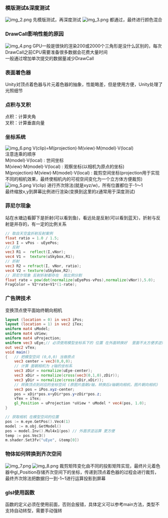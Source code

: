 ### 模版测试&深度测试
![img_2.png](img_2.png)
先模版测试，再深度测试
![img_3.png](img_3.png)
都通过，最终进行颜色混合
### DrawCall影响性能的原因
![img_4.png](img_4.png)
GPU一般是很快的渲染200或2000个三角形是没什么区别的，每次DrawCall之前CPU需要准备很多数据会花费大量时间<br>
一般通过增加单次提交的数据量减少DrawCall
### 表面着色器
Unity对顶点着色器与片元着色器的抽象，性能略差，但是使用方便，Unity处理了光照细节
### 点积与叉积
点积：计算夹角<br>
叉积：计算垂直向量
### 坐标系统
![img_6.png](img_6.png)
V(clip)=M(projection)⋅M(view)⋅M(model)⋅V(local)<br>
注意连乘的顺序<br>
M(model)⋅V(local) : 世间坐标<br>
M(view)⋅M(model)⋅V(local) : 观察坐标(以相机为原点的坐标)<br>
M(projection)⋅M(view)⋅M(model)⋅V(local) : 裁剪空间坐标(projection用于实现不同的相机效果，最终使相机内的可视空间变化为一个立方体方便裁剪)<br>
![img_5.png](img_5.png)
V(clip) 进行齐次除法(就是xyz/w)，所有位置都位于-1～1<br>
最终缩放x,y到屏幕比例进行渲染(变换到这里的z通常用于深度测试)
### 菲尼尔现象
站在水塘边看脚下是折射(可以看到鱼)，看远处是反射(可以看到蓝天)，折射与反射是并存的，有一定的比例关系
```glsl
// 取自天空盒折射反射案例
float ratio = 1.0 / 1.5;
vec3 I = vPos - uEyePos;
// 反射
vec3 R1 =  reflect(I,vNor);
vec4 V1 =  texture(uSkybox,R1);
// 折射
vec3 R2 = refract(I, vNor, ratio);
vec4 V2 = texture(uSkybox,R2);
// 菲尼尔现象 反射折射都存在  按比例分割
float rate = pow(dot(normalize(uEyePos-vPos),normalize(vNor)),5.0);
FragColor = V2*rate+V1*(1-rate);
```
### 广告牌技术
变换顶点使平面始终朝向相机
```glsl
layout (location = 0) in vec3 iPos;
layout (location = 1) in vec2 iTex;
uniform mat4 uModel;
uniform mat4 uView;
uniform mat4 uProjection;
uniform vec3 uEye;// 必须使用模型坐标系下的 位置 在外面转换好  里面不太方便求逆矩阵
out vec2 vTex;
void main()
{   // 把模型空间 (0,0,0) 当做原点
    vec3 center = vec3(0,0,0);
    // 计算 面朝相机为 z轴的坐标系
    vec3 zDir = normalize(uEye-center);
    vec3 xDir = normalize(cross(vec3(0,1,0),zDir));
    vec3 yDir = normalize(cross(zDir,xDir));
    // 转换顶点到对应的坐标空间 (原图片面朝z轴，转换后z轴朝向相机，图片朝向相机)
    vec3 pos = iPos.xyz-center;
    pos = xDir*pos.x+yDir*pos.y+zDir*pos.z;
    vTex = iTex;
    gl_Position = uProjection *uView * uModel * vec4(pos, 1.0);
}
```
```go
// 获取相机 在模型空间的位置
pos := m.eye.GetPos().Vec4(1)
model := m.obj.GetModel()
pos = model.Inv().Mul4x1(pos) // 外面求逆运算 更方便
temp := pos.Vec3()
m.shader.Set3fv("uEye", &temp[0])
```
### 物体如何转换到齐次空间
![img_7.png](img_7.png)
![img_8.png](img_8.png)
裁剪矩阵变化由不同的投影矩阵实现，最终片元着色器中gl_Position存储齐次空间下的坐标，传递到顶点着色器的过程会进行裁剪，最终齐次除法把数据归一到-1~1进行运算投影到屏幕
### glsl使用函数
函数的定义必须在使用前面，否则会报错，具体定义可以参考main方法，类型不支持自动转型，需要手动强转